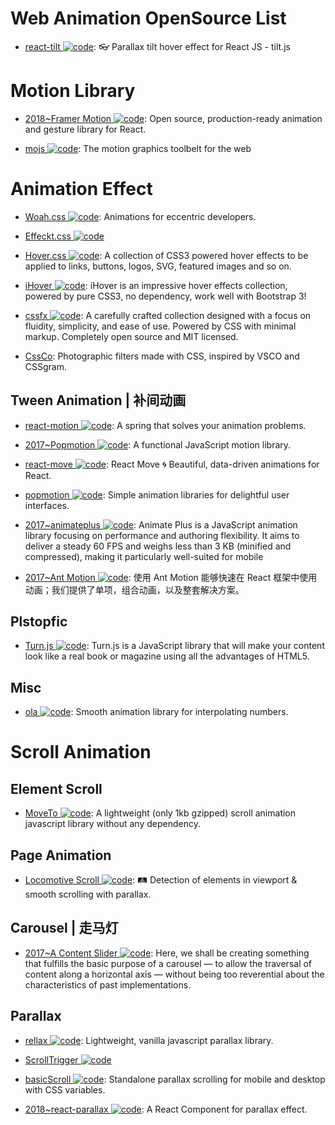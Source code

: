 # Web Animation OpenSource List

- [react-tilt ![code](https://ng-tech.icu/assets/code.svg)](https://github.com/jonathandion/react-tilt): 👓 Parallax tilt hover effect for React JS - tilt.js

# Motion Library

- [2018~Framer Motion ![code](https://ng-tech.icu/assets/code.svg)](https://github.com/framer/motion): Open source, production-ready animation and gesture library for React.

- [mojs ![code](https://ng-tech.icu/assets/code.svg)](https://github.com/mojs/mojs): The motion graphics toolbelt for the web

# Animation Effect

- [Woah.css ![code](https://ng-tech.icu/assets/code.svg)](http://www.joerezendes.com/projects/Woah.css/): Animations for eccentric developers.

- [Effeckt.css ![code](https://ng-tech.icu/assets/code.svg)](https://github.com/h5bp/Effeckt.css)

- [Hover.css ![code](https://ng-tech.icu/assets/code.svg)](https://github.com/IanLunn/Hover): A collection of CSS3 powered hover effects to be applied to links, buttons, logos, SVG, featured images and so on.

- [iHover ![code](https://ng-tech.icu/assets/code.svg)](http://gudh.github.io/ihover/dist/index.html#): iHover is an impressive hover effects collection, powered by pure CSS3, no dependency, work well with Bootstrap 3!

- [cssfx ![code](https://ng-tech.icu/assets/code.svg)](https://cssfx.dev/): A carefully crafted collection designed with a focus on fluidity, simplicity, and ease of use. Powered by CSS with minimal markup. Completely open source and MIT licensed.

- [CssCo](http://www.cssco.co/): Photographic filters made with CSS, inspired by VSCO and CSSgram.

## Tween Animation | 补间动画

- [react-motion ![code](https://ng-tech.icu/assets/code.svg)](https://github.com/chenglou/react-motion): A spring that solves your animation problems.

- [2017~Popmotion ![code](https://ng-tech.icu/assets/code.svg)](https://popmotion.io/): A functional JavaScript motion library.

- [react-move ![code](https://ng-tech.icu/assets/code.svg)](https://github.com/react-tools/react-move): React Move 🌀 Beautiful, data-driven animations for React.

- [popmotion ![code](https://ng-tech.icu/assets/code.svg)](https://github.com/Popmotion/popmotion): Simple animation libraries for delightful user interfaces.

- [2017~animateplus ![code](https://ng-tech.icu/assets/code.svg)](https://github.com/bendc/animateplus): Animate Plus is a JavaScript animation library focusing on performance and authoring flexibility. It aims to deliver a steady 60 FPS and weighs less than 3 KB (minified and compressed), making it particularly well-suited for mobile

- [2017~Ant Motion ![code](https://ng-tech.icu/assets/code.svg)](https://motion.ant.design/): 使用 Ant Motion 能够快速在 React 框架中使用动画；我们提供了单项，组合动画，以及整套解决方案。

## Plstopfic

- [Turn.js ![code](https://ng-tech.icu/assets/code.svg)](http://www.turnjs.com/#samples/magazine2/9): Turn.js is a JavaScript library that will make your content look like a real book or magazine using all the advantages of HTML5.

## Misc

- [ola ![code](https://ng-tech.icu/assets/code.svg)](https://github.com/franciscop/ola): Smooth animation library for interpolating numbers.

# Scroll Animation

## Element Scroll

- [MoveTo ![code](https://ng-tech.icu/assets/code.svg)](https://github.com/hsnaydd/moveTo): A lightweight (only 1kb gzipped) scroll animation javascript library without any dependency.

## Page Animation

- [Locomotive Scroll ![code](https://ng-tech.icu/assets/code.svg)](https://github.com/locomotivemtl/locomotive-scroll): 🛤 Detection of elements in viewport & smooth scrolling with parallax.

## Carousel | 走马灯

- [2017~A Content Slider ![code](https://ng-tech.icu/assets/code.svg)](https://inclusive-components.design/a-content-slider/): Here, we shall be creating something that fulfills the basic purpose of a carousel — to allow the traversal of content along a horizontal axis — without being too reverential about the characteristics of past implementations.

## Parallax

- [rellax ![code](https://ng-tech.icu/assets/code.svg)](https://github.com/dixonandmoe/rellax): Lightweight, vanilla javascript parallax library.

- [ScrollTrigger ![code](https://ng-tech.icu/assets/code.svg)](https://github.com/terwanerik/ScrollTrigger)

- [basicScroll ![code](https://ng-tech.icu/assets/code.svg)](https://github.com/electerious/basicScroll): Standalone parallax scrolling for mobile and desktop with CSS variables.

- [2018~react-parallax ![code](https://ng-tech.icu/assets/code.svg)](https://github.com/RRutsche/react-parallax#readme): A React Component for parallax effect.
